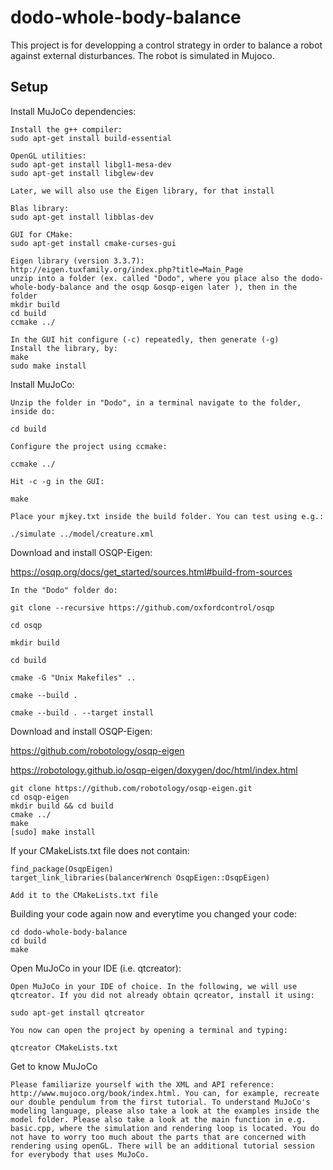 # dodo-whole-body-balance
This project is for developping a control strategy in order to balance a robot against external disturbances. The robot is simulated in Mujoco.

## Setup

Install MuJoCo dependencies:
```shell
Install the g++ compiler:
sudo apt-get install build-essential

OpenGL utilities:
sudo apt-get install libgl1-mesa-dev
sudo apt-get install libglew-dev

Later, we will also use the Eigen library, for that install

Blas library:
sudo apt-get install libblas-dev

GUI for CMake:
sudo apt-get install cmake-curses-gui

Eigen library (version 3.3.7):
http://eigen.tuxfamily.org/index.php?title=Main_Page
unzip into a folder (ex. called "Dodo", where you place also the dodo-whole-body-balance and the osqp &osqp-eigen later ), then in the folder
mkdir build
cd build
ccmake ../

In the GUI hit configure (-c) repeatedly, then generate (-g)
Install the library, by:
make
sudo make install
```

Install MuJoCo:
```shell
Unzip the folder in "Dodo", in a terminal navigate to the folder, inside do:

cd build

Configure the project using ccmake:

ccmake ../

Hit -c -g in the GUI:

make 

Place your mjkey.txt inside the build folder. You can test using e.g.:

./simulate ../model/creature.xml
```

Download and install OSQP-Eigen: 

https://osqp.org/docs/get_started/sources.html#build-from-sources
```shell
In the "Dodo" folder do:

git clone --recursive https://github.com/oxfordcontrol/osqp

cd osqp

mkdir build

cd build

cmake -G "Unix Makefiles" ..

cmake --build .

cmake --build . --target install
```

Download and install OSQP-Eigen: 

https://github.com/robotology/osqp-eigen

https://robotology.github.io/osqp-eigen/doxygen/doc/html/index.html
```shell
git clone https://github.com/robotology/osqp-eigen.git
cd osqp-eigen
mkdir build && cd build
cmake ../
make
[sudo] make install
```

If your CMakeLists.txt file does not contain:
```shell
find_package(OsqpEigen)
target_link_libraries(balancerWrench OsqpEigen::OsqpEigen)

Add it to the CMakeLists.txt file
```

Building your code again now and everytime you changed your code: 
```shell
cd dodo-whole-body-balance
cd build
make
```

Open MuJoCo in your IDE (i.e. qtcreator):
```shell
Open MuJoCo in your IDE of choice. In the following, we will use qtcreator. If you did not already obtain qcreator, install it using:

sudo apt-get install qtcreator 

You now can open the project by opening a terminal and typing:

qtcreator CMakeLists.txt 
```

Get to know MuJoCo
```shell
Please familiarize yourself with the XML and API reference: http://www.mujoco.org/book/index.html. You can, for example, recreate our double pendulum from the first tutorial. To understand MuJoCo's modeling language, please also take a look at the examples inside the model folder. Please also take a look at the main function in e.g. basic.cpp, where the simulation and rendering loop is located. You do not have to worry too much about the parts that are concerned with rendering using openGL. There will be an additional tutorial session for everybody that uses MuJoCo.
```
